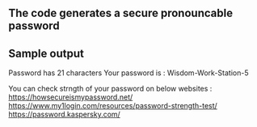 ## The code generates a secure pronouncable password 

## Sample output
Password has 21 characters
Your password is : 
Wisdom-Work-Station-5

You can check strngth of your password on below websites : 
https://howsecureismypassword.net/
https://www.my1login.com/resources/password-strength-test/
https://password.kaspersky.com/
